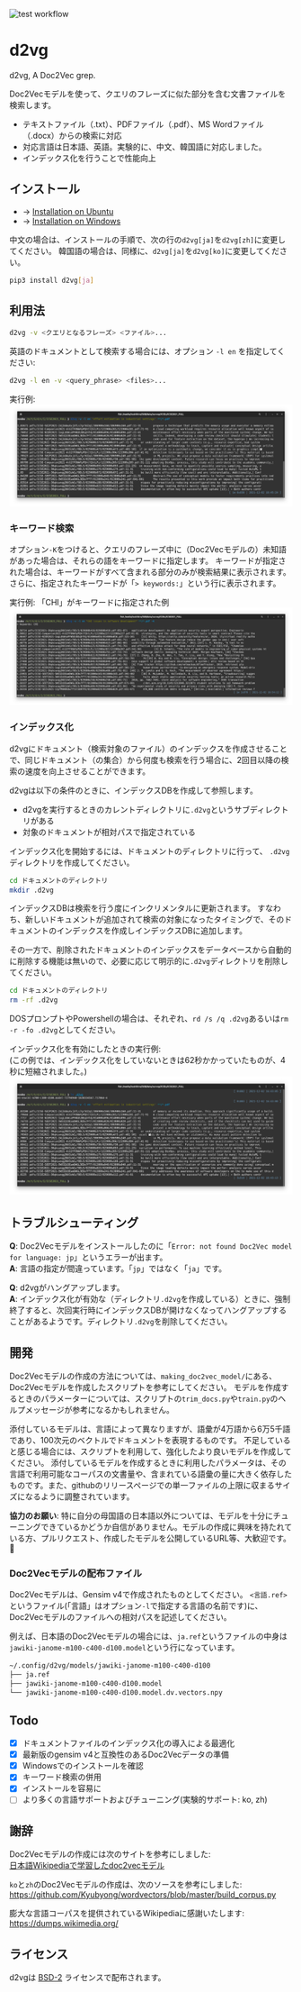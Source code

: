 ![test workflow](https://github.com/tos-kamiya/d2vg/workflows/Tests/badge.svg)

# d2vg

d2vg, A Doc2Vec grep.

Doc2Vecモデルを使って、クエリのフレーズに似た部分を含む文書ファイルを検索します。

* テキストファイル（.txt）、PDFファイル（.pdf）、MS Wordファイル（.docx）からの検索に対応
* 対応言語は日本語、英語。実験的に、中文、韓国語に対応しました。
* インデックス化を行うことで性能向上

## インストール

* &rarr; [Installation on Ubuntu](docs/installation-on-ubuntu.ja_JP.md)
* &rarr; [Installation on Windows](docs/installation-on-windows.ja_JP.md)

中文の場合は、インストールの手順で、次の行の`d2vg[ja]`を`d2vg[zh]`に変更してください。
韓国語の場合は、同様に、`d2vg[ja]`を`d2vg[ko]`に変更してください。

```sh
pip3 install d2vg[ja]
```

## 利用法

```sh
d2vg -v <クエリとなるフレーズ> <ファイル>...
```

英語のドキュメントとして検索する場合には、オプション `-l en` を指定してください:

```sh
d2vg -l en -v <query_phrase> <files>...
```

実行例:  
![](images/example1.png)

### キーワード検索

オプション`-K`をつけると、クエリのフレーズ中に（Doc2Vecモデルの）未知語があった場合は、それらの語をキーワードに指定します。
キーワードが指定された場合は、キーワードがすべて含まれる部分のみが検索結果に表示されます。さらに、指定されたキーワードが「`> keywords:`」という行に表示されます。

実行例: 「CHI」がキーワードに指定された例  
![](images/example3.png)

### インデックス化

d2vgにドキュメント（検索対象のファイル）のインデックスを作成させることで、同じドキュメント（の集合）から何度も検索を行う場合に、2回目以降の検索の速度を向上させることができます。

d2vgは以下の条件のときに、インデックスDBを作成して参照します。

* d2vgを実行するときのカレントディレクトリに`.d2vg`というサブディレクトリがある
* 対象のドキュメントが相対パスで指定されている

インデックス化を開始するには、ドキュメントのディレクトリに行って、 `.d2vg` ディレクトリを作成してください。

```sh
cd ドキュメントのディレクトリ
mkdir .d2vg
```

インデックスDBは検索を行う度にインクリメンタルに更新されます。
すなわち、新しいドキュメントが追加されて検索の対象になったタイミングで、そのドキュメントのインデックスを作成しインデックスDBに追加します。

その一方で、削除されたドキュメントのインデックスをデータベースから自動的に削除する機能は無いので、必要に応じて明示的に`.d2vg`ディレクトリを削除してください。

```sh
cd ドキュメントのディレクトリ
rm -rf .d2vg
```

DOSプロンプトやPowershellの場合は、それぞれ、`rd /s /q .d2vg`あるいは`rm -r -fo .d2vg`としてください。

インデックス化を有効にしたときの実行例:  
(この例では、インデックス化をしていないときは62秒かかっていたものが、4秒に短縮されました。)  
![](images/example2.png)

## トラブルシューティング

**Q**: Doc2Vecモデルをインストールしたのに「`Error: not found Doc2Vec model for language: jp`」というエラーが出ます。  
**A**: 言語の指定が間違っています。「`jp`」ではなく「`ja`」です。

**Q**: d2vgがハングアップします。  
**A**: インデックス化が有効な（ディレクトリ`.d2vg`を作成している）ときに、強制終了すると、次回実行時にインデックスDBが開けなくなってハングアップすることがあるようです。ディレクトリ`.d2vg`を削除してください。

## 開発

Doc2Vecモデルの作成の方法については、`making_doc2vec_model/`にある、Doc2Vecモデルを作成したスクリプトを参考にしてください。
モデルを作成するときのパラメーターについては、スクリプトの`trim_docs.py`や`train.py`のヘルプメッセージが参考になるかもしれません。

添付しているモデルは、言語によって異なりますが、語彙が4万語から6万5千語であり、100次元のベクトルでドキュメントを表現するものです。
不足していると感じる場合には、スクリプトを利用して、強化したより良いモデルを作成してください。
添付しているモデルを作成するときに利用したパラメータは、その言語で利用可能なコーパスの文書量や、含まれている語彙の量に大きく依存したものです。また、githubのリリースページでの単一ファイルの上限に収まるサイズになるように調整されています。

**協力のお願い**: 特に自分の母国語の日本語以外については、モデルを十分にチューニングできているかどうか自信がありません。モデルの作成に興味を持たれている方、プルリクエスト、作成したモデルを公開しているURL等、大歓迎です。 &#x1f647;

### Doc2Vecモデルの配布ファイル

Doc2Vecモデルは、Gensim v4で作成されたものとしてください。
`<言語.ref>`というファイル(「言語」はオプション`-l`で指定する言語の名前です)に、Doc2Vecモデルのファイルへの相対パスを記述してください。

例えば、日本語のDoc2Vecモデルの場合には、`ja.ref`というファイルの中身は`jawiki-janome-m100-c400-d100.model`という行になっています。

```
~/.config/d2vg/models/jawiki-janome-m100-c400-d100
├── ja.ref
├── jawiki-janome-m100-c400-d100.model
└── jawiki-janome-m100-c400-d100.model.dv.vectors.npy
```

## Todo

- [x] ドキュメントファイルのインデックス化の導入による最適化
- [x] 最新版のgensim v4と互換性のあるDoc2Vecデータの準備
- [x] Windowsでのインストールを確認
- [x] キーワード検索の併用
- [x] インストールを容易に
- [ ] より多くの言語サポートおよびチューニング(実験的サポート: ko, zh)

## 謝辞

Doc2Vecモデルの作成には次のサイトを参考にしました:  
[日本語Wikipediaで学習したdoc2vecモデル](https://yag-ays.github.io/project/pretrained_doc2vec_wikipedia)

`ko`と`zh`のDoc2Vecモデルの作成は、次のソースを参考にしました:  
https://github.com/Kyubyong/wordvectors/blob/master/build_corpus.py

膨大な言語コーパスを提供されているWikipediaに感謝いたします:  
https://dumps.wikimedia.org/

## ライセンス

d2vgは [BSD-2](https://opensource.org/licenses/BSD-2-Clause) ライセンスで配布されます。
